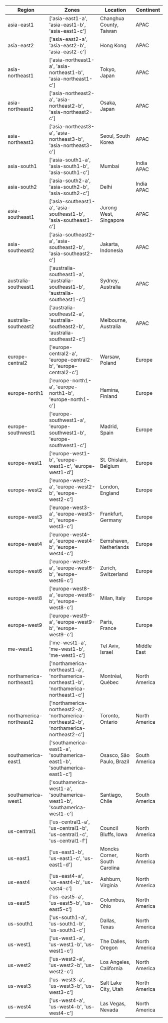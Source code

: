 Region|Zones|Location|Continent
--- |--- |--- |--- |
asia-east1|['asia-east1-a', 'asia-east1-b', 'asia-east1-c']|Changhua County, Taiwan| APAC
asia-east2|['asia-east2-a', 'asia-east2-b', 'asia-east2-c']|Hong Kong| APAC
asia-northeast1|['asia-northeast1-a', 'asia-northeast1-b', 'asia-northeast1-c']|Tokyo, Japan| APAC
asia-northeast2|['asia-northeast2-a', 'asia-northeast2-b', 'asia-northeast2-c']|Osaka, Japan| APAC
asia-northeast3|['asia-northeast3-a', 'asia-northeast3-b', 'asia-northeast3-c']|Seoul, South Korea| APAC
asia-south1|['asia-south1-a', 'asia-south1-b', 'asia-south1-c']|Mumbai| India APAC
asia-south2|['asia-south2-a', 'asia-south2-b', 'asia-south2-c']|Delhi| India APAC
asia-southeast1|['asia-southeast1-a', 'asia-southeast1-b', 'asia-southeast1-c']|Jurong West, Singapore| APAC
asia-southeast2|['asia-southeast2-a', 'asia-southeast2-b', 'asia-southeast2-c']|Jakarta, Indonesia| APAC
australia-southeast1|['australia-southeast1-a', 'australia-southeast1-b', 'australia-southeast1-c']|Sydney, Australia| APAC
australia-southeast2|['australia-southeast2-a', 'australia-southeast2-b', 'australia-southeast2-c']|Melbourne, Australia| APAC
europe-central2|['europe-central2-a', 'europe-central2-b', 'europe-central2-c']|Warsaw, Poland| Europe
europe-north1|['europe-north1-a', 'europe-north1-b', 'europe-north1-c']|Hamina, Finland| Europe
europe-southwest1|['europe-southwest1-a', 'europe-southwest1-b', 'europe-southwest1-c']|Madrid, Spain| Europe
europe-west1|['europe-west1-b', 'europe-west1-c', 'europe-west1-d']|St. Ghislain, Belgium| Europe
europe-west2|['europe-west2-a', 'europe-west2-b', 'europe-west2-c']|London, England| Europe
europe-west3|['europe-west3-a', 'europe-west3-b', 'europe-west3-c']|Frankfurt, Germany| Europe
europe-west4|['europe-west4-a', 'europe-west4-b', 'europe-west4-c']|Eemshaven, Netherlands| Europe
europe-west6|['europe-west6-a', 'europe-west6-b', 'europe-west6-c']|Zurich, Switzerland| Europe
europe-west8|['europe-west8-a', 'europe-west8-b', 'europe-west8-c']|Milan, Italy| Europe
europe-west9|['europe-west9-a', 'europe-west9-b', 'europe-west9-c']|Paris, France| Europe
me-west1|['me-west1-a', 'me-west1-b', 'me-west1-c']|Tel Aviv, Israel| Middle East
northamerica-northeast1|['northamerica-northeast1-a', 'northamerica-northeast1-b', 'northamerica-northeast1-c']|Montréal, Québec| North America
northamerica-northeast2|['northamerica-northeast2-a', 'northamerica-northeast2-b', 'northamerica-northeast2-c']|Toronto, Ontario| North America
southamerica-east1|['southamerica-east1-a', 'southamerica-east1-b', 'southamerica-east1-c']|Osasco, São Paulo, Brazil| South America
southamerica-west1|['southamerica-west1-a', 'southamerica-west1-b', 'southamerica-west1-c']|Santiago, Chile| South America
us-central1|['us-central1-a', 'us-central1-b', 'us-central1-c', 'us-central1-f']|Council Bluffs, Iowa| North America
us-east1|['us-east1-b', 'us-east1-c', 'us-east1-d']|Moncks Corner, South Carolina| North America
us-east4|['us-east4-a', 'us-east4-b', 'us-east4-c']|Ashburn, Virginia| North America
us-east5|['us-east5-a', 'us-east5-b', 'us-east5-c']|Columbus, Ohio| North America
us-south1|['us-south1-a', 'us-south1-b', 'us-south1-c']|Dallas, Texas| North America
us-west1|['us-west1-a', 'us-west1-b', 'us-west1-c']|The Dalles, Oregon| North America
us-west2|['us-west2-a', 'us-west2-b', 'us-west2-c']|Los Angeles, California| North America
us-west3|['us-west3-a', 'us-west3-b', 'us-west3-c']|Salt Lake City, Utah| North America
us-west4|['us-west4-a', 'us-west4-b', 'us-west4-c']|Las Vegas, Nevada| North America
